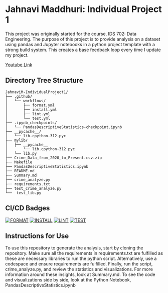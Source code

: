 # Jahnavi Maddhuri: Individual Project 1
This project was originally started for the course, IDS 702: Data Engineering.
The purpose of this project is to provide analysis on a dataset using pandas and Jupyter notebooks in a python project template with a strong build system.
This creates a base feedback loop every time I update my project.

[Youtube Link](https://youtu.be/4XGyzHbjy24)

## Directory Tree Structure 
```
JahnaviM-IndividualProject1/
├── .github/
│   └── workflows/
│       ├── format.yml
│       ├── install.yml
│       ├── lint.yml
│       └── test.yml
├── .ipynb_checkpoints/
│   └── PandasDescriptiveStatistics-checkpoint.ipynb
├── __pycache__/
│   └── lib.cpython-312.pyc
├── mylib/
│   ├── __pycache__
│       └── lib.cpython-312.pyc
│   └── lib.py
├── Crime_Data_from_2020_to_Present.csv.zip
├── Makefile
├── PandasDescriptiveStatistics.ipynb
├── README.md
├── Summary.md
├── crime_analyze.py
├── requirements.txt
├── test_crime_analyze.py
└──  test_lib.py

```

## CI/CD Badges
[![FORMAT](https://github.com/nogibjj/JahnaviM-IndividualProject1/actions/workflows/format.yml/badge.svg)](https://github.com/nogibjj/JahnaviM-IndividualProject1/actions/workflows/format.yml) [![INSTALL](https://github.com/nogibjj/JahnaviM-IndividualProject1/actions/workflows/install.yml/badge.svg)](https://github.com/nogibjj/JahnaviM-IndividualProject1/actions/workflows/install.yml) [![LINT](https://github.com/nogibjj/JahnaviM-IndividualProject1/actions/workflows/lint.yml/badge.svg)](https://github.com/nogibjj/JahnaviM-IndividualProject1/actions/workflows/lint.yml) [![TEST](https://github.com/nogibjj/JahnaviM-IndividualProject1/actions/workflows/test.yml/badge.svg)](https://github.com/nogibjj/JahnaviM-IndividualProject1/actions/workflows/test.yml)


## Instructions for Use
To use this repository to generate the analysis, start by cloning the repository. Make sure all the requirements in requirements.txt are fulfilled as these are necessary libraries to run the python script. Alternatively, use a codespace and ensure requirements are fulfilled. Finally, run the script, crime_analyze.py, and review the statistics and visualizations. For more information around these insights, look at Summary.md. To see the code and visualizations side by side, look at the Python Notebook, PandasDescriptiveStatistics.ipynb
